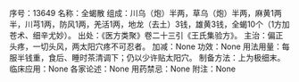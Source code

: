 序号：13649
名称：全蝎散
组成：川乌（炮）半两，草乌（炮）半两，麻黄1两半，川芎1两，防风1两，羌活1两，地龙（去土）3钱，雄黄3钱，全蝎10个（1方加苍术、细辛尤妙）。
出处：《医方类聚》卷二十三引《王氏集验方》。
主治：偏正头疼，一切头风，两太阳穴疼不可忍者。
加减：None
功效：None
用法用量：每服半钱重，食后、睡时茶清调下；仍以少许贴太阳穴。
制备方法：上为极细末。
临床应用：None
各家论述：None
用药禁忌：None
附注：None
